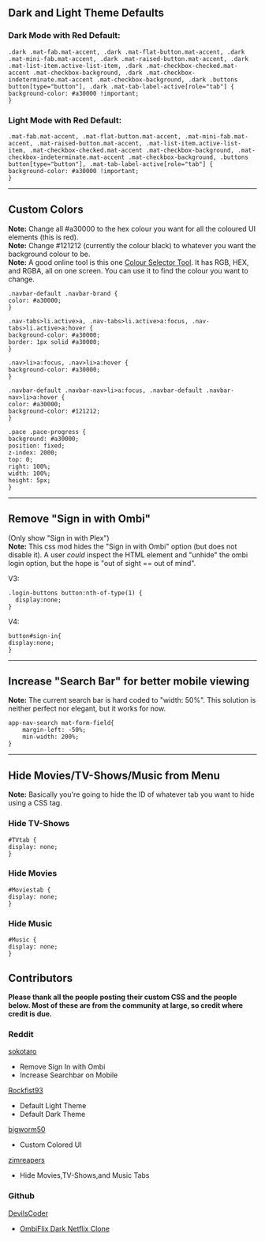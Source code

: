 ## Dark and Light Theme Defaults
### Dark Mode with Red Default:

```
.dark .mat-fab.mat-accent, .dark .mat-flat-button.mat-accent, .dark .mat-mini-fab.mat-accent, .dark .mat-raised-button.mat-accent, .dark .mat-list-item.active-list-item, .dark .mat-checkbox-checked.mat-accent .mat-checkbox-background, .dark .mat-checkbox-indeterminate.mat-accent .mat-checkbox-background, .dark .buttons button[type="button"], .dark .mat-tab-label-active[role="tab"] {
background-color: #a30000 !important;
}
```

### Light Mode with Red Default:

```
.mat-fab.mat-accent, .mat-flat-button.mat-accent, .mat-mini-fab.mat-accent, .mat-raised-button.mat-accent, .mat-list-item.active-list-item, .mat-checkbox-checked.mat-accent .mat-checkbox-background, .mat-checkbox-indeterminate.mat-accent .mat-checkbox-background, .buttons button[type="button"], .mat-tab-label-active[role="tab"] {
background-color: #a30000 !important;
}
```

***

## Custom Colors
**Note:** Change all #a30000 to the hex colour you want for all the coloured UI elements (this is red).<br>
**Note:** Change #121212 (currently the colour black) to whatever you want the background colour to be.<br>
**Note:** A good online tool is this one [Colour Selector Tool](https://www.hexcolortool.com). It has RGB, HEX, and RGBA, all on one screen. You can use it to find the colour you want to change.

```
.navbar-default .navbar-brand {
color: #a30000;
}

.nav-tabs>li.active>a, .nav-tabs>li.active>a:focus, .nav-tabs>li.active>a:hover {
background-color: #a30000;
border: 1px solid #a30000;
}

.nav>li>a:focus, .nav>li>a:hover {
background-color: #a30000;
}

.navbar-default .navbar-nav>li>a:focus, .navbar-default .navbar-nav>li>a:hover {
color: #a30000;
background-color: #121212;
}

.pace .pace-progress {
background: #a30000;
position: fixed;
z-index: 2000;
top: 0;
right: 100%;
width: 100%;
height: 5px;
}
```
***

## Remove "Sign in with Ombi"
(Only show "Sign in with Plex")<br>
**Note:** This css mod hides the "Sign in with Ombi" option (but does not disable it). A user _could_ inspect the HTML element and "unhide" the ombi login option, but the hope is "out of sight == out of mind".

V3:
```
.login-buttons button:nth-of-type(1) {
  display:none;
}
```

V4:
```
button#sign-in{
display:none;
}
```
***

## Increase "Search Bar" for better mobile viewing
**Note:** The current search bar is hard coded to "width: 50%". This solution is neither perfect nor elegant, but it works for now.

```
app-nav-search mat-form-field{
    margin-left: -50%;
    min-width: 200%;
}
```

***

## Hide Movies/TV-Shows/Music from Menu

**Note:** Basically you're going to hide the ID of whatever tab you want to hide using a CSS tag.

### Hide TV-Shows
```
#TVtab {
display: none;
}
```

### Hide Movies
```
#Moviestab {
display: none;
}
```

### Hide Music
```
#Music {
display: none;
}
```

## Contributors

**Please thank all the people posting their custom CSS and the people below. Most of these are from the community at large, so credit where credit is due.**
### Reddit
[sokotaro](https://www.reddit.com/user/sokotaro/)
* Remove Sign In with Ombi
* Increase Searchbar on Mobile

[Rockfist93](https://www.reddit.com/user/Rockfist93/)
* Default Light Theme
* Default Dark Theme

[bigworm50](https://www.reddit.com/user/bigworm50/)
* Custom Colored UI

[zimreapers](https://www.reddit.com/user/zimreapers/)
* Hide Movies,TV-Shows,and Music Tabs
### Github
[DevilsCoder](https://github.com/DevilsDesigns/)
* [OmbiFlix Dark Netflix Clone](https://github.com/DevilsDesigns/OmbiFlix-Themes)